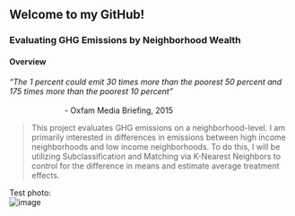 ## Welcome to my GitHub!

### Evaluating GHG Emissions by Neighborhood Wealth
#### Overview
*“The 1 percent could emit 30 times more than the poorest 50 percent and 175 times more than the poorest 10 percent”* 
<br>&nbsp;&nbsp;&nbsp;&nbsp;&nbsp;&nbsp;&nbsp;&nbsp;&nbsp;&nbsp;&nbsp;&nbsp;&nbsp;&nbsp;&nbsp;&nbsp;&nbsp;&nbsp;&nbsp;&nbsp;&nbsp;&nbsp;&nbsp;&nbsp;&nbsp;&nbsp;&nbsp;&nbsp;&nbsp;&nbsp;&nbsp;&nbsp;&nbsp;&nbsp;&nbsp;&nbsp;&nbsp;&nbsp;&nbsp;&nbsp;&nbsp;&nbsp;&nbsp;&nbsp;&nbsp;&nbsp;&nbsp;&nbsp;&nbsp;&nbsp;&nbsp;&nbsp;&nbsp;&nbsp;&nbsp;&nbsp;&nbsp;&nbsp;&nbsp;&nbsp;&nbsp;&nbsp;&nbsp;&nbsp;&nbsp;&nbsp;&nbsp;&nbsp;&nbsp;&nbsp;&nbsp;&nbsp;&nbsp;&nbsp;&nbsp;&nbsp;&nbsp;&nbsp;&nbsp;&nbsp;&nbsp;&nbsp;&nbsp;&nbsp;&nbsp;&nbsp;&nbsp;&nbsp;&nbsp;&nbsp;&nbsp;&nbsp;&nbsp;&nbsp;&nbsp;&nbsp;&nbsp;&nbsp;&nbsp;&nbsp;&nbsp;&nbsp;&nbsp;&nbsp;&nbsp;&nbsp;&nbsp;&nbsp;&nbsp;&nbsp;&nbsp;&nbsp;&nbsp;&nbsp;&nbsp;&nbsp;&nbsp;&nbsp;&nbsp;&nbsp;&nbsp;&nbsp;&nbsp;&nbsp;&nbsp;&nbsp;&nbsp;&nbsp;&nbsp;&nbsp;&nbsp;&nbsp;&nbsp;&nbsp;&nbsp;&nbsp;&nbsp;&nbsp;&nbsp;&nbsp;&nbsp;&nbsp;&nbsp;&nbsp;&nbsp;&nbsp;&nbsp;&nbsp;&nbsp;&nbsp;&nbsp;&nbsp; - Oxfam Media Briefing, 2015

> This project evaluates GHG emissions on a neighborhood-level. I am primarily interested in differences in emissions between high income neighborhoods and low income neighborhoods. To do this, I will be utilizing Subclassification and Matching via K-Nearest Neighbors to control for the difference in means and estimate average treatment effects. 

Test photo:
<br>
![image](https://user-images.githubusercontent.com/65251932/163532560-1d343b39-6a26-4d09-85f6-188ce75601e0.png)
